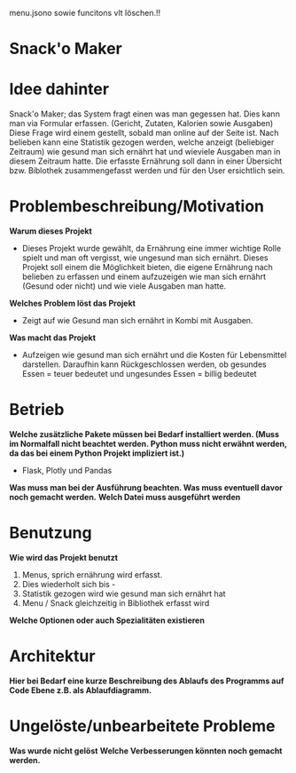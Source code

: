 menu.jsono sowie funcitons vlt löschen.!!


# Snack'o Maker 

# Idee dahinter

Snack'o Maker; das System fragt einen was man gegessen hat. Dies kann man via Formular erfassen. (Gericht, Zutaten, Kalorien sowie Ausgaben)
Diese Frage wird einem gestellt, sobald man online auf der Seite ist. 
Nach belieben kann eine Statistik gezogen werden, welche anzeigt (beliebiger Zeitraum) wie gesund man sich ernährt hat
und wieviele Ausgaben man in diesem Zeitraum hatte.
Die erfasste Ernährung soll dann in einer Übersicht bzw. Biblothek zusammengefasst werden und für
den User ersichtlich sein.


# Problembeschreibung/Motivation
**Warum dieses Projekt**
- Dieses Projekt wurde gewählt, da Ernährung eine immer wichtige Rolle spielt und man oft vergisst, wie ungesund 
man sich ernährt. Dieses Projekt soll einem die Möglichkeit bieten, die eigene Ernährung nach belieben zu erfassen und einem
aufzuzeigen wie man sich ernährt (Gesund oder nicht) und wie viele Ausgaben man hatte.

**Welches Problem löst das Projekt**
- Zeigt auf wie Gesund man sich ernährt in Kombi mit Ausgaben.

**Was macht das Projekt**
- Aufzeigen wie gesund man sich ernährt und die Kosten für Lebensmittel darstellen.
 Daraufhin kann Rückgeschlossen werden, ob gesundes Essen = teuer bedeutet und ungesundes Essen = billig bedeutet

# Betrieb
**Welche zusätzliche Pakete müssen bei Bedarf installiert werden. (Muss im Normalfall nicht beachtet werden. Python muss nicht erwähnt werden, da das bei einem Python Projekt impliziert ist.)**
- Flask, Plotly und Pandas

**Was muss man bei der Ausführung beachten. Was muss eventuell davor noch gemacht werden.**
**Welch Datei muss ausgeführt werden**

# Benutzung
**Wie wird das Projekt benutzt**
1. Menus, sprich ernährung wird erfasst. 
2. Dies wiederholt sich bis -
3. Statistik gezogen wird wie gesund man sich ernährt hat
4. Menu / Snack gleichzeitig in Bibliothek erfasst wird

**Welche Optionen oder auch Spezialitäten existieren**

# Architektur
**Hier bei Bedarf eine kurze Beschreibung des Ablaufs des Programms auf Code Ebene z.B. als Ablaufdiagramm.**

# Ungelöste/unbearbeitete Probleme
**Was wurde nicht gelöst**
**Welche Verbesserungen könnten noch gemacht werden.**